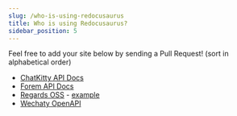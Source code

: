 ```yaml
---
slug: /who-is-using-redocusaurus
title: Who is using Redocusaurus?
sidebar_position: 5
---
```


Feel free to add your site below by sending a Pull Request! (sort in alphabetical order)

-   [ChatKitty API Docs](https://chatkitty.com/docs/rest/reference)
-   [Forem API Docs](https://developers.forem.com/api)
-   [Regards OSS](http://regardsoss.github.io/) - [example](http://regardsoss.github.io/docs/development/backend/services/catalog/api-swagger)
-   [Wechaty OpenAPI](https://wechaty.js.org/docs/openapi/)
